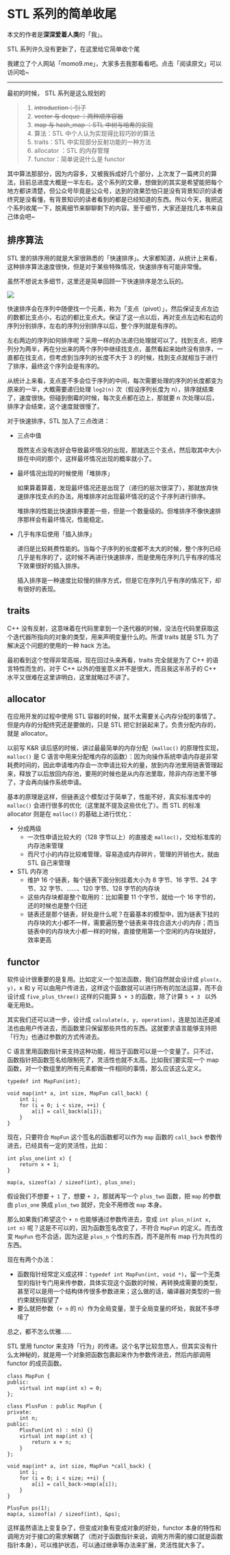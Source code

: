 # STL 系列的简单收尾

本文的作者是**深深爱着人类**的「我」。

STL 系列许久没有更新了，在这里给它简单收个尾

我建立了个人网站「momo9.me」，大家多去我那看看吧。点击「阅读原文」可以访问哈~

---

最初的时候， STL 系列是这么规划的

> 1. ~~introduction：引子~~
> 2. ~~vector 与 deque ：两种顺序容器~~
> 3. ~~map 与 hash_map ：STL 中树与哈希的实现~~
> 4. 算法：STL 中个人认为实现得比较巧妙的算法
> 5. traits：STL 中实现部分反射功能的一种方法
> 6. allocator ：STL 的内存管理
> 7. functor：简单说说什么是 functor

其中算法那部分，因为内容多，又被我拆成好几个部分，上次发了一篇拷贝的算法，目前总进度大概是一半左右。这个系列的文章，想做到的其实是希望能把每个地方都讲清楚，但公众号毕竟是公众号，达到的效果恐怕只是没有背景知识的读者终究是没看懂，有背景知识的读者看到的都是已经知道的东西。所以今天，我把这个系列收尾一下，脱离细节来聊聊剩下的内容。至于细节，大家还是找几本书来自己体会吧~

## 排序算法

STL 里的排序用的就是大家很熟悉的「快速排序」。大家都知道，从统计上来看，这种排序算法速度很快，但是对于某些特殊情况，快速排序有可能非常慢。

虽然不想说太多细节，这里还是简单回顾一下快速排序是怎么玩的。

![](quick-sort.jpg)

快速排序会在序列中随便找一个元素，称为「支点（pivot）」，然后保证支点左边的数都比支点小，右边的都比支点大。保证了这一点以后，再对支点左边和右边的序列分别排序，左右的序列分别排序以后，整个序列就是有序的。

左右两边的序列如何排序呢？采用一样的办法递归处理就可以了。找到支点，把序列分为两半，再在分出来的两个序列中继续找支点，虽然看起来始终没有排序，一直都在找支点，但考虑到当序列的长度不大于 3 的时候，找到支点就相当于进行了排序，最终这个序列会是有序的。

从统计上来看，支点差不多会位于序列的中间，每次需要处理的序列的长度都变为原来的一半，大概需要递归处理 `log2(n)` 次（假设序列长度为 n），排序就结束了，速度很快。但碰到倒霉的时候，每次支点都在边上，那就要 n 次处理以后，排序才会结束，这个速度就很慢了。

对于快速排序，STL 加入了三点改进：

* 三点中值

    既然支点没有选好会导致最坏情况的出现，那就选三个支点，然后取其中大小排在中间的那个，这样最坏情况出现的概率就小了。

* 最坏情况出现的时候使用「堆排序」

    如果算着算着，发现最坏情况还是出现了（递归的层次很深了），那就放弃快速排序找支点的办法，用堆排序对出现最坏情况的这个子序列进行排序。
    
    堆排序的性能比快速排序要差一些，但是一个数量级的。但堆排序不像快速排序那样会有最坏情况，性能稳定。

* 几乎有序后使用「插入排序」

    递归是比较耗费性能的。当每个子序列的长度都不太大的时候，整个序列已经几乎是有序的了，这时候不再进行快速排序，而是使用在序列几乎有序的情况下效果很好的插入排序。
    
    插入排序是一种速度比较慢的排序方式，但是它在序列几乎有序的情况下，却有很好的表现。

## traits

C++ 没有反射，这意味着在代码里拿到一个迭代器的时候，没法在代码里获取这个迭代器所指向的对象的类型，用来声明变量什么的。所谓 traits 就是 STL 为了解决这个问题的使用的一种 hack 方法。

最初看到这个觉得非常高端，现在回过头来再看，traits 完全就是为了 C++ 的语言特性而生的，对于 C++ 以外的借鉴意义并不是很大，而且我这半吊子的 C++ 水平又很难在这里讲明白，这里就略过不讲了。

## allocator

在应用开发的过程中使用 STL 容器的时候，就不太需要关心内存分配的事情了。但是内存的分配终究还是要做的，只是 STL 把它封装起来了。负责分配内存的，就是 allocator。

以前写 K&R 读后感的时候，讲过最最简单的内存分配（`malloc()` 的原理性实现，`malloc()` 是 C 语言中用来分配堆内存的函数）：因为向操作系统申请内存是非常耗费时间的，因此申请堆内存会一次申请比较大的量，放到内存池里用链表管理起来，释放了以后放回内存池，要用的时候也是从内存池里取，除非内存池里不够了，才会再向操作系统申请。

基本的原理是这样，但链表这个模型过于简单了，性能不好，真实标准库中的 `malloc()` 会进行很多的优化（这里就不提及这些优化了）。而 STL 的标准 allocator 则是在 `malloc()` 的基础上进行优化：

* 分成两级
    * 一次性申请比较大的（128 字节以上）的直接走 `malloc()`，交给标准库的内存池来管理
    * 而尺寸小的内存比较难管理，容易造成内存碎片，管理的开销也大，就由 STL 自己来管理
* STL 内存池
    * 维护 16 个链表，每个链表下面分别挂着大小为 8 字节、16 字节、24 字节、32 字节、……、120 字节、128 字节的内存块
    * 这些内存块都是整个取用的：比如需要 11 个字节，就给一个 16 字节的，还的时候也是整个归还
    * 链表还是那个链表，好处是什么呢？在最基本的模型中，因为链表下挂的内存块的大小都不一样，需要遍历整个链表来寻找合适大小的内存；而当链表中的内存块大小都一样的时候，直接使用第一个空闲的内存块就好，效率更高

## functor

软件设计很重要的是复用。比如定义一个加法函数，我们自然就会设计成 `plus(x, y)`，x 和 y 可以由用户传进去，这样这个函数就可以进行所有的加法运算，而不会设计成 `five_plus_three()` 这样的只能算 `5 + 3` 的函数，除了计算 `5 + 3 ` 以外毫无用处。

其实我们还可以进一步，设计成 `calculate(x, y, operation)`，连是加法还是减法也由用户传进去，而函数里只保留那些共性的东西。这就要求语言能够支持把「行为」也通过参数的方式传进去。

C 语言里用函数指针来支持这种功能，相当于函数可以是一个变量了。只不过，函数指针把函数签名给限制死了，灵活性也就不太高。比如我们要实现一个 map 函数，对一个数组里的所有元素都做一件相同的事情，那么应该这么定义。

    typedef int MapFun(int);
    
    void map(int* a, int size, MapFun call_back) {
        int i;
        for (i = 0; i < size, ++i) {
            a[i] = call_back(a[i]);
        }
    }

现在，只要符合 `MapFun` 这个签名的函数都可以作为 `map` 函数的 `call_back` 参数传进去，已经具有一定的灵活性，比如：

    int plus_one(int x) {
        return x + 1;
    }
    
    map(a, sizeof(a) / sizeof(int), plus_one);

假设我们不想要 `+ 1` 了，想要 `+ 2`，那就再写一个 `plus_two` 函数，把 `map` 的参数由 `plus_one` 换成  `plus_two` 就好，完全不用修改 `map` 本身。

那么如果我们希望这个 `+ n` 也能够通过参数传进去，变成 `int plus_n(int x, int n)` 呢？这是不可以的，因为函数签名改变了，不符合 `MapFun` 的定义。而去改变 `MapFun` 也不合适，因为这是 `plus_n` 个性的东西，而不是所有 map 行为共性的东西。

现在有两个办法：

* 函数指针经常定义成这样：`typedef int MapFun(int, void *)`，留一个无类型的指针专门用来传参数，具体实现这个函数的时候，再转换成需要的类型，甚至可以是用一个结构体传很多参数进来；这么做的话，编译器对类型的一些约束就别指望了
* 要么就把参数（`+ n` 的 n）作为全局变量，至于全局变量的坏处，我就不多啰嗦了

总之，都不怎么优雅……

STL 里用 functor 来支持「行为」的传递。这个名字比较忽悠人，但其实没有什么太神秘的，就是用一个对象把函数包裹起来作为参数传进去，然后内部调用 functor 的成员函数。

    class MapFun {
    public:
        virtual int map(int x) = 0;
    };
    
    class PlusFun : public MapFun {
    private:
        int n;
    public:
        PlusFun(int n) : n(n) {}
        virtual int map(int x) {
            return x + n;
        }
    };
    
    void map(int* a, int size, MapFun *call_back) {
        int i;
        for (i = 0; i < size; ++i) {
            a[i] = call_back->map(a[i]);
        }
    }
    
    PlusFun ps(1);
    map(a, sizeof(a) / sizeof(int), &ps);

这样虽然语法上变复杂了，但变成对象有变成对象的好处，functor 本身的特性和调用方对于接口的需求解耦了（而对于函数指针来说，调用方所需的接口就是函数指针本身），可以维护状态，可以通过继承等办法来扩展，灵活性就大多了。
